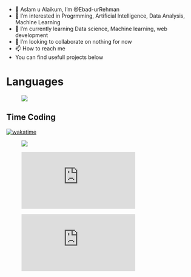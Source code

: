 - 👋 Aslam u Alaikum, I’m @Ebad-urRehman
- 👀 I’m interested in Progrmming, Artificial Intelligence, Data Analysis, Machine Learning
- 🌱 I’m currently learning Data science, Machine learning, web development
- 💞️ I’m looking to collaborate on nothing for now
- 📫 How to reach me
- You can find usefull projects below

# Languages
<figure><img src="https://wakatime.com/share/@ebad/f8ae943e-35fa-4f6a-8206-8f5eef461b76.svg" style="width:200px height:200px"></img></figure>

## Time Coding

[![wakatime](https://wakatime.com/share/@ebad/c2749258-0a80-4898-9160-300bb5ddfa95.svg)](https://wakatime.com/@a67eb652-7d59-4468-ab47-435c6d738194)


<figure><img src="https://wakatime.com/share/@ebad/76c02e97-4eaf-4974-825a-0451a4ed344c.svg"></img></figure>


<figure><embed src="https://wakatime.com/share/@ebad/d8d3438b-98e2-4b0d-9dd3-e44454840fac.svg"></embed></figure>

<figure><embed src="https://wakatime.com/share/@ebad/a7862387-d0cc-4bf3-b127-d25a4e86320c.svg"></embed></figure>

<!---
Ebad-urRehman/Ebad-urRehman is a ✨ special ✨ repository because its `README.md` (this file) appears on your GitHub profile.
You can click the Preview link to take a look at your changes.
--->
